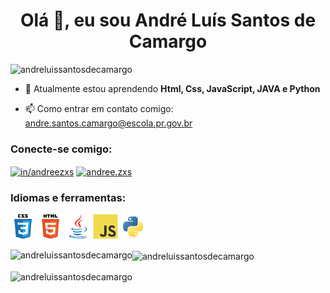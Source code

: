 <h1 align="center">Olá 👋, eu sou André Luís Santos de Camargo</h1>

<p align="left">
  <img src="https://komarev.com/ghpvc/?username=andreluissantosdecamargo&label=Visualiza%C3%A7%C3%B5es%20de%20perfil&color=0e75b6&style=flat" alt="andreluissantosdecamargo" />
</p>

- 🌱 Atualmente estou aprendendo **Html, Css, JavaScript, JAVA e Python**

- 📫 Como entrar em contato comigo: andre.santos.camargo@escola.pr.gov.br

<h3 align="left">Conecte-se comigo:</h3>
<p align="left">
  <a href="https://linkedin.com/in/andreezxs" target="_blank"><img align="center" src="https://raw.githubusercontent.com/rahuldkjain/github-profile-readme-generator/master/src/images/icons/Social/linked-in-alt.svg" alt="in/andreezxs" height="30" width="40" /></a>
  <a href="https://instagram.com/andree.zxs" target="_blank"><img align="center" src="https://raw.githubusercontent.com/rahuldkjain/github-profile-readme-generator/master/src/images/icons/Social/instagram.svg" alt="andree.zxs" height="30" width="40" /></a>
</p>

<h3 align="left">Idiomas e ferramentas:</h3>
<p align="left">
  <a href="https://www.w3schools.com/css/" target="_blank" rel="noreferrer"><img src="https://raw.githubusercontent.com/devicons/devicon/master/icons/css3/css3-original-wordmark.svg" alt="css3" width="40" height="40"/></a>
  <a href="https://www.w3.org/html/" target="_blank" rel="noreferrer"><img src="https://raw.githubusercontent.com/devicons/devicon/master/icons/html5/html5-original-wordmark.svg" alt="html5" width="40" height="40"/></a>
  <a href="https://www.java.com" target="_blank" rel="noreferrer"><img src="https://raw.githubusercontent.com/devicons/devicon/master/icons/java/java-original.svg" alt="java" width="40" height="40"/></a>
  <a href="https://developer.mozilla.org/en-US/docs/Web/JavaScript" target="_blank" rel="noreferrer"><img src="https://raw.githubusercontent.com/devicons/devicon/master/icons/javascript/javascript-original.svg" alt="javascript" width="40" height="40"/></a>
  <a href="https://www.python.org" target="_blank" rel="noreferrer"><img src="https://raw.githubusercontent.com/devicons/devicon/master/icons/python/python-original.svg" alt="python" width="40" height="40"/></a>
</p>

<p><img align="left" src="https://github-readme-stats.vercel.app/api/top-langs/?username=andreluissantosdecamargo&show_icons=true&theme=tokyonight&locale=pt-br&layout=compact" alt="andreluissantosdecamargo" /></p>

<p><img align="center" src="https://github-readme-stats.vercel.app/api?username=andreluissantosdecamargo&show_icons=true&theme=tokyonight&locale=pt-br" alt="andreluissantosdecamargo" /></p>

<p><img align="center" src="https://github-readme-streak-stats.herokuapp.com/?user=andreluissantosdecamargo&theme=dark" alt="andreluissantosdecamargo" /></p>
